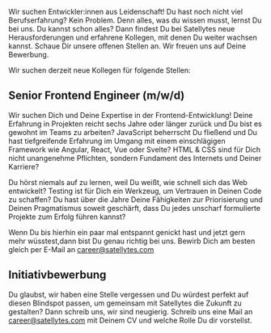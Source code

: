 Wir suchen Entwickler:innen aus Leidenschaft! Du hast noch nicht viel Berufserfahrung? Kein Problem. Denn alles, was du wissen musst, lernst Du bei uns. Du kannst schon alles? Dann findest Du bei Satellytes neue Herausforderungen und erfahrene Kollegen, mit denen Du weiter wachsen kannst. Schaue Dir unsere offenen Stellen an. Wir freuen uns auf Deine Bewerbung.

Wir suchen derzeit neue Kollegen für folgende Stellen:

## Senior Frontend Engineer (m/w/d)
Wir suchen Dich und Deine Expertise in der Frontend-Entwicklung! Deine Erfahrung in Projekten reicht sechs Jahre oder länger zurück und Du bist es gewohnt im Teams zu arbeiten? JavaScript beherrscht Du fließend und Du hast tiefgreifende Erfahrung im Umgang mit einem einschlägigen Framework wie Angular, React, Vue oder Svelte? HTML & CSS sind für Dich nicht unangenehme Pflichten, sondern Fundament des Internets und Deiner Karriere?

Du hörst niemals auf zu lernen, weil Du weißt, wie schnell sich das Web entwickelt? Testing ist für Dich ein Werkzeug, um Vertrauen in Deinen Code zu schaffen? Du hast über die Jahre Deine Fähigkeiten zur Priorisierung und Deinen Pragmatismus soweit geschärft, dass Du jedes unscharf formulierte Projekte zum Erfolg führen kannst?

Wenn Du bis hierhin ein paar mal entspannt genickt hast und jetzt gern mehr wüsstest,dann bist Du genau richtig bei uns. Bewirb Dich am besten gleich per E-Mail an [career@satellytes.com](mailto:career@satellytes.com)

## Initiativbewerbung
Du glaubst, wir haben eine Stelle vergessen und Du würdest perfekt auf diesen Blindspot passen, um gemeinsam mit Satellytes die Zukunft zu gestalten? Dann schreib uns, wir sind neugierig. Schreib uns eine Mail an [career@satellytes.com](mailto:career@satellytes.com) mit Deinem CV und welche Rolle Du dir vorstellst. 
